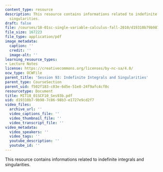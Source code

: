 ```yaml
---
content_type: resource
description: This resource contains informations related to indefinite integrals and
  singularities.
draft: false
file: /courses/18-01sc-single-variable-calculus-fall-2010/d19310b79b987c8698b3e1727e9cd2f7_MIT18_01SCF10_Ses93b.pdf
file_size: 167223
file_type: application/pdf
image_metadata:
  caption: ''
  credit: ''
  image-alt: ''
learning_resource_types:
- Lecture Notes
license: https://creativecommons.org/licenses/by-nc-sa/4.0/
ocw_type: OCWFile
parent_title: 'Session 93: Indefinite Integrals and Singularities'
parent_type: CourseSection
parent_uid: f502f183-c03e-6d5e-51e8-24f9afc4cf8c
resourcetype: Document
title: MIT18_01SCF10_Ses93b.pdf
uid: d19310b7-9b98-7c86-98b3-e1727e9cd2f7
video_files:
  archive_url: ''
  video_captions_file: ''
  video_thumbnail_file: ''
  video_transcript_file: ''
video_metadata:
  video_speakers: ''
  video_tags: ''
  youtube_description: ''
  youtube_id: ''
---
```

This resource contains informations related to indefinite integrals and singularities.